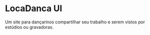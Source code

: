 # LocaDanca UI
Um site para dançarinos compartilhar seu trabalho e serem vistos por estúdios ou gravadoras.
